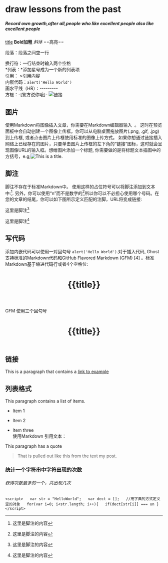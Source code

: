 # draw lessons from the past 
##### Record own growth,after all,people who like excellent people also like excellent people
[title](URL)
**Bold加粗**
*斜体*
==高亮==

段落：段落之间空一行

换行符：一行结束时输入两个空格  
*列表：*添加星号成为一个新的列表项  
引用： >引用内容  
内嵌代码：`alert('Hello World')`  
画水平线（HR）：---------  
方框：-[警方说你哦]-  ![链接]()  

## 图片  
使用Markdown将图像插入文章，你需要在Markdown编辑器输入 ![]() 。 这时在预览面板中会自动创建一个图像上传框。你可以从电脑桌面拖放图片(.png, .gif, .jpg)到上传框, 或者点击图片上传框使用标准的图像上传方式。 如果你想通过链接插入网络上已经存在的图片，只要单击图片上传框的左下角的“链接”图标，这时就会呈现图像URL的输入框。想给图片添加一个标题, 你需要做的是将标题文本插图中的方括号，e.g;![This is a title]().
## 脚注
脚注不存在于标准Markdown中。
使用这样的占位符号可以将脚注添加到文本中:[^1]. 另外，你可以使用“n”而不是数字的[^n]所以你可以不必担心使用哪个号码。在您的文章的结尾，你可以如下图所示定义匹配的注脚，URL将变成链接:  

这里是脚注[^1]
[^1]: 这里是脚注的内容
 
这里是脚注[^n]
[^n]: 这里是脚注的内容
## 写代码  
添加内嵌代码可以使用一对回勾号 `alert('Hello World')`.对于插入代码, Ghost支持标准的Markdown代码和GitHub Flavored Markdown (GFM) [4]  。标准Markdown基于缩进代码行或者4个空格位:

   <header>    
   <h1>{{title}}</h1>
   </header>
GFM 使用三个回勾号  
<header>
    <h1>{{title}}</h1>
</header>
  
## 链接

This is a paragraph that contains a [link to example]()  
## 列表格式

This paragraph contains a list of items.
 
* Item 1
 
* Item 2
 
* Item three  
使用Markdown 引用文本：  

This paragraph has a quote
 
> That is pulled out like this
from the text my post.

### 统计一个字符串中字符出现的次数
###### 获得次数最多的一个，共出现几次
`<script>  
 var str = "HelloWorld";  
 var dect = [];   //用字典的方式定义空的对象  
 for(var i=0; i<str.length; i++){  
   if(dect[str[i]] === un
 }
</script>`  
